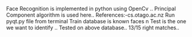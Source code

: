Face Recognition is implemented in python using OpenCv ..
Principal Component algorithm is used here..
References:-cs.otago.ac.nz 
 Run  pyqt.py file from terminal
Train database is known faces n Test is the one we want to identify ..
Tested on above database.. 13/15 right matches..
